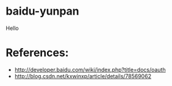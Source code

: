 # baidu-yunpan
Hello

# References:
* http://developer.baidu.com/wiki/index.php?title=docs/oauth
* http://blog.csdn.net/kxwinxp/article/details/78569062
